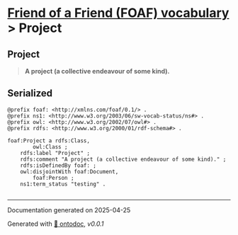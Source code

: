 # [Friend of a Friend (FOAF) vocabulary](../homepage.md) > Project

## Project

> **A project (a collective endeavour of some kind).**



## Serialized

```ttl
@prefix foaf: <http://xmlns.com/foaf/0.1/> .
@prefix ns1: <http://www.w3.org/2003/06/sw-vocab-status/ns#> .
@prefix owl: <http://www.w3.org/2002/07/owl#> .
@prefix rdfs: <http://www.w3.org/2000/01/rdf-schema#> .

foaf:Project a rdfs:Class,
        owl:Class ;
    rdfs:label "Project" ;
    rdfs:comment "A project (a collective endeavour of some kind)." ;
    rdfs:isDefinedBy foaf: ;
    owl:disjointWith foaf:Document,
        foaf:Person ;
    ns1:term_status "testing" .


```

---

Documentation generated on 2025-04-25

Generated with [📑 ontodoc](https://github.com/StephaneBranly/ontodoc), *v0.0.1*